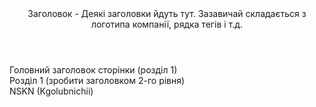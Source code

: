 <!DOCTYPE html>
<html>
<head>
<meta charset="utf-8">
<title>Тема (Головний заголовок сторінки)</title>
 </head>
 <body>
<header>
Заголовок - Деякі заголовки йдуть тут. Зазавичай складається з логотипа компанії, рядка тегів і т.д.
</header>
Головний заголовок сторінки (розділ 1)
<section>
Розділ 1 (зробити заголовком 2-го рівня)
</section>
<footer>
NSKN (Kgolubnichii)
</footer> </body>
</html>
